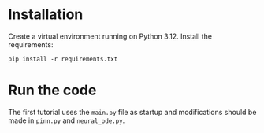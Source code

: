 # Installation

Create a virtual environment running on Python 3.12. Install the requirements:
```
pip install -r requirements.txt
```

# Run the code

The first tutorial uses the `main.py` file as startup and modifications should be made in `pinn.py` and `neural_ode.py`.